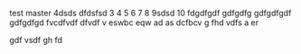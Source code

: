 test master 4dsds
dfdsfsd
3
4
5
6
7
8
9sdsd
10
fdgdfgdf
gdfgdfg
gdfgdfgdf
gdfgdfgd
fvcdfvdf
dfvdf
v
eswbc
eqw
ad
as
dcfbcv
g
fhd
vdfs
a
er

gdf
vsdf
gh
fd
